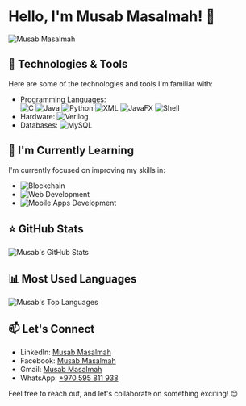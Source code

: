 # Hello, I'm Musab Masalmah! 👋

![Musab Masalmah](https://avatars.githubusercontent.com/u/129512609?s=400&u=edee084db91932140a47bbed632139ad8a89aaab&v=4)

## 🔧 Technologies & Tools

Here are some of the technologies and tools I'm familiar with:

- Programming Languages:   
  ![C](https://img.shields.io/badge/C-00599C?style=for-the-badge&logo=c&logoColor=white)
  ![Java](https://img.shields.io/badge/Java-ED8B00?style=for-the-badge&logo=java&logoColor=white)
  ![Python](https://img.shields.io/badge/Python-3776AB?style=for-the-badge&logo=python&logoColor=white)
  ![XML](https://img.shields.io/badge/XML-555555?style=for-the-badge&logo=xml&logoColor=white)
  ![JavaFX](https://img.shields.io/badge/JavaFX-007396?style=for-the-badge&logo=java&logoColor=white)
  ![Shell](https://img.shields.io/badge/Shell_Script-121D33?style=for-the-badge&logo=gnu-bash&logoColor=white)
- Hardware: 
  ![Verilog](https://img.shields.io/badge/Verilog-4285F4?style=for-the-badge&logoColor=white)
- Databases: 
  ![MySQL](https://img.shields.io/badge/MySQL-00000F?style=for-the-badge&logo=mysql&logoColor=white)

## 🌱 I'm Currently Learning

I'm currently focused on improving my skills in:

- ![Blockchain](https://img.shields.io/badge/Blockchain-121D33?style=for-the-badge&logo=blockchain-dot-com&logoColor=white) 
- ![Web Development](https://img.shields.io/badge/Web_Development-0078D4?style=for-the-badge&logo=html5&logoColor=white)
- ![Mobile Apps Development](https://img.shields.io/badge/Mobile_Apps_Development-3DDC84?style=for-the-badge&logo=react&logoColor=white)

## ⭐️ GitHub Stats

![Musab's GitHub Stats](https://github-readme-stats.vercel.app/api?username=MusabMasalmah&show_icons=true&theme=radical)

## 📊 Most Used Languages

![Musab's Top Languages](https://github-readme-stats.vercel.app/api/top-langs/?username=MusabMasalmah&layout=compact&theme=radical)

## 📫 Let's Connect

- LinkedIn: [Musab Masalmah](https://www.linkedin.com/in/musab-masalmah-b992042b8)
- Facebook: [Musab Masalmah](https://www.facebook.com/profile.php?id=100006919663051&mibextid=kFxxJD)
- Gmail: [Musab Masalmah](musabsoos10@gmail.com)
- WhatsApp: [+970 595 811 938](tel:+970595811938)

Feel free to reach out, and let's collaborate on something exciting! 😊
